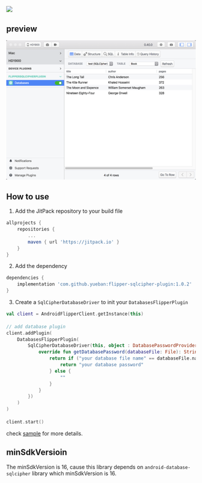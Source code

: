 [![](https://jitpack.io/v/yueban/flipper-sqlcipher-plugin.svg)](https://jitpack.io/#yueban/flipper-sqlcipher-plugin)

## preview

![preview](preview.png)

## How to use

1. Add the JitPack repository to your build file

```gradle
allprojects {
    repositories {
        ...
        maven { url 'https://jitpack.io' }
    }
}
```

2. Add the dependency

```gradle
dependencies {
    implementation 'com.github.yueban:flipper-sqlcipher-plugin:1.0.2'
}
```

3. Create a `SqlCipherDatabaseDriver` to init your `DatabasesFlipperPlugin`

```kotlin
val client = AndroidFlipperClient.getInstance(this)

// add database plugin
client.addPlugin(
    DatabasesFlipperPlugin(
        SqlCipherDatabaseDriver(this, object : DatabasePasswordProvider {
            override fun getDatabasePassword(databaseFile: File): String {
                return if ("your database file name" == databaseFile.name) {
                    return "your database password"
                } else {
                    ""
                }
            }
        })
    )
)

client.start()
```

check [sample](sample) for more details.

## minSdkVersioin

The minSdkVersion is 16, cause this library depends on `android-database-sqlcipher` library which minSdkVersion is 16.